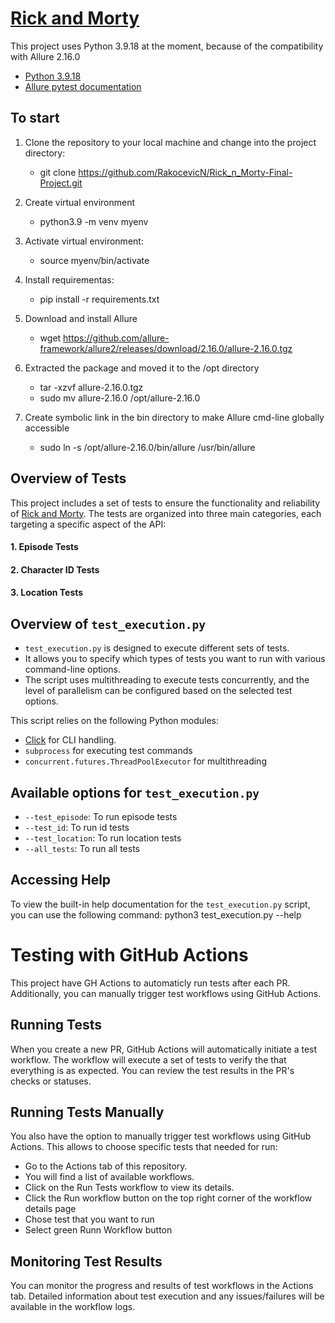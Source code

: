 # [Rick and Morty](https://rickandmortyapi.com/documentation)

This project uses Python 3.9.18 at the moment, because of the compatibility with Allure 2.16.0
* [Python 3.9.18](https://www.python.org/downloads/release/python-3918/)
* [Allure pytest documentation](https://allurereport.org/docs/pytest/)



## To start 

1. Clone the repository to your local machine and change into the project directory:
   * git clone https://github.com/RakocevicN/Rick_n_Morty-Final-Project.git 

2. Create virtual environment
   * python3.9 -m venv myenv 
  
3. Activate virtual environment:
   * source myenv/bin/activate

4. Install requirementas:
   * pip install -r requirements.txt

5. Download and install Allure
   * wget https://github.com/allure-framework/allure2/releases/download/2.16.0/allure-2.16.0.tgz

6. Extracted the package and moved it to the /opt directory
   * tar -xzvf allure-2.16.0.tgz
   * sudo mv allure-2.16.0 /opt/allure-2.16.0
7. Create symbolic link in the bin directory to make Allure cmd-line globally accessible
   * sudo ln -s /opt/allure-2.16.0/bin/allure /usr/bin/allure

## Overview of Tests
This project includes a  set of tests to ensure the functionality and reliability of [Rick and Morty](https://rickandmortyapi.com/documentation). The tests are organized into three main categories, each targeting a specific aspect of the API:
#### 1. Episode Tests
#### 2. Character ID Tests
#### 3. Location Tests


## Overview of `test_execution.py`

- `test_execution.py` is designed to execute different sets of tests.
- It allows you to specify which types of tests you want to run with various command-line options.
- The script uses multithreading to execute tests concurrently, and the level of parallelism can be configured based on the selected test options.

This script relies on the following Python modules:

- [Click](https://click.palletsprojects.com/en/8.1.x/) for CLI handling.
- `subprocess` for executing test commands
- `concurrent.futures.ThreadPoolExecutor` for multithreading

## Available options for `test_execution.py`
- `--test_episode`: To run episode tests
- `--test_id`: To run id tests
- `--test_location`: To run location tests
- `--all_tests`: To run all tests
## Accessing Help

To view the built-in help documentation for the `test_execution.py` script, you can use the following command:
python3 test_execution.py --help


# Testing with GitHub Actions

This project have GH Actions to automaticly run tests after each PR. Additionally, you can manually trigger test workflows using GitHub Actions.

## Running Tests 

When you create a new PR, GitHub Actions will automatically initiate a test workflow. The workflow will execute a set of tests to verify the that everything is as expected. You can review the test results in the PR's checks or statuses.

## Running Tests Manually

You also have the option to manually trigger test workflows using GitHub Actions. This allows to choose specific tests that needed for run:

-  Go to the Actions tab of this repository.
-  You will find a list of available workflows. 
-  Click on the Run Tests workflow to view its details.
-  Click the Run workflow button on the top right corner of the workflow details page
-  Chose test that you want to run
-  Select green Runn Workflow button

## Monitoring Test Results

You can monitor the progress and results of test workflows in the Actions tab. Detailed information about test execution and any issues/failures will be available in the workflow logs.

